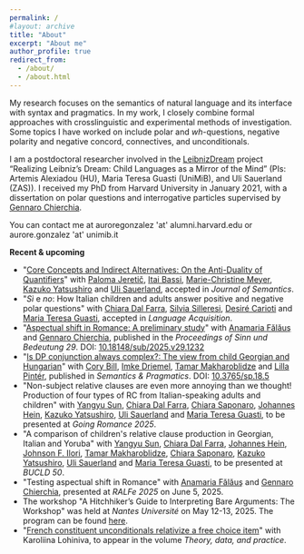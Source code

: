 ```yaml
---
permalink: /
#layout: archive
title: "About"
excerpt: "About me"
author_profile: true
redirect_from:
  - /about/
  - /about.html
---
```


My research focuses on the semantics of natural language and its interface with syntax and pragmatics. In my work, I closely combine formal approaches with crosslinguistic and experimental methods of investigation. Some topics I have worked on include polar and *wh*-questions, negative polarity and negative concord, connectives, and unconditionals.


I am a postdoctoral researcher involved in the [LeibnizDream](https://leibnizdream.eu/) project “Realizing Leibniz’s Dream: Child Languages as a Mirror of the Mind” (PIs: Artemis Alexiadou (HU), Maria Teresa Guasti (UniMiB), and Uli Sauerland (ZAS)). I received my PhD from Harvard University in January 2021, with a dissertation on polar questions and interrogative particles supervised by [Gennaro Chierchia](https://scholar.harvard.edu/chierchia/home).


You can contact me at auroregonzalez 'at' alumni.harvard.edu or aurore.gonzalez 'at' unimib.it


**Recent & upcoming**

- "[Core Concepts and Indirect Alternatives: On the Anti-Duality of Quantifiers](http://auroregonzalez.github.io/files/JereticEtAl2024.pdf)" with [Paloma Jeretič](https://web.sas.upenn.edu/paloma-jeretic/), [Itai Bassi](https://itaibassi.github.io/), [Marie-Christine Meyer](https://www.leibniz-zas.de/en/people/details/meyer-marie-christine/marie-christine-meyer), [Kazuko Yatsushiro](https://www.leibniz-zas.de/en/people/details/yatsushiro-kazuko/kazuko-yatsushiro) and [Uli Sauerland](https://www.leibniz-zas.de/en/people/details/sauerland-uli/uli-sauerland), accepted in *Journal of Semantics*.
- "*Sì* e *no*: How Italian children and adults answer positive and negative polar questions" with [Chiara Dal Farra](http://www.bilgroup.it/en/chiara-dal-farra-2/), [Silvia Silleresi](http://www.bilgroup.it/en/silvia-silleresi-2/), [Desiré Carioti](https://www.unimib.it/desire-carioti) and [Maria Teresa Guasti](https://www.unimib.it/maria-teresa-guasti), accepted in *Language Acquisition*.
- "[Aspectual shift in Romance: A preliminary study](http://auroregonzalez.github.io/files/GonzalezEtAl2025.pdf)" with [Anamaria Fălăuş](https://anamariafalaus.org/) and [Gennaro Chierchia](https://scholar.harvard.edu/chierchia/home), published in the *Proceedings of Sinn und Bedeutung 29*. DOI: [10.18148/sub/2025.v29.1232](https://doi.org/10.18148/sub/2025.v29.1232)
- "[Is DP conjunction always complex?: The view from child Georgian and Hungarian](https://doi.org/10.3765/sp.18.5)" with [Cory Bill](https://www.corybill.com/), [Imke Driemel](https://sites.google.com/site/imkedriemel/home), [Tamar Makharoblidze](https://faculty.iliauni.edu.ge/arts/tamar-makharoblidze/?lang=en) and [Lilla Pintér](https://nytud.hu/en/colleague/pinter-lilla/profile), published in *Semantics & Pragmatics*. DOI: [10.3765/sp.18.5](https://doi.org/10.3765/sp.18.5)
- "Non-subject relative clauses are even more annoying than we thought! Production of four types of RC from Italian-speaking adults and children" with [Yangyu Sun](http://www.bilgroup.it/en/yangyu-sun-2/), [Chiara Dal Farra](http://www.bilgroup.it/en/chiara-dal-farra-2/), [Chiara Saponaro](http://www.bilgroup.it/en/chiara-saponaro-2/), [Johannes Hein](https://www.johannes-hein.de),  [Kazuko Yatsushiro](https://www.leibniz-zas.de/en/people/details/yatsushiro-kazuko/kazuko-yatsushiro), [Uli Sauerland](https://www.leibniz-zas.de/en/people/details/sauerland-uli/uli-sauerland) and [Maria Teresa Guasti](https://www.unimib.it/maria-teresa-guasti), to be presented at *Going Romance 2025*.
- "A comparison of children's relative clause production in Georgian, Italian and Yoruba" with [Yangyu Sun](http://www.bilgroup.it/en/yangyu-sun-2/), [Chiara Dal Farra](http://www.bilgroup.it/en/chiara-dal-farra-2/), [Johannes Hein](https://www.johannes-hein.de), [Johnson F. Ilori](https://unilag.academia.edu/JohnsonFolorunsoIlori), [Tamar Makharoblidze](https://faculty.iliauni.edu.ge/arts/tamar-makharoblidze/?lang=en), [Chiara Saponaro](http://www.bilgroup.it/en/chiara-saponaro-2/), [Kazuko Yatsushiro](https://www.leibniz-zas.de/en/people/details/yatsushiro-kazuko/kazuko-yatsushiro), [Uli Sauerland](https://www.leibniz-zas.de/en/people/details/sauerland-uli/uli-sauerland) and [Maria Teresa Guasti](https://www.unimib.it/maria-teresa-guasti), to be presented at *BUCLD 50*.
- "Testing aspectual shift in Romance" with [Anamaria Fălăuş](https://anamariafalaus.org/) and [Gennaro Chierchia](https://scholar.harvard.edu/chierchia/home), presented at *RALFe 2025* on June 5, 2025.
- The workshop "A Hitchhiker’s Guide to Interpreting Bare Arguments: The Workshop" was held at *Nantes Université* on May 12-13, 2025. The program can be found [here](https://anamariafalaus.org/workshop/).
- "[French constituent unconditionals relativize a free choice item](http://auroregonzalez.github.io/files/French_constituent_unconditionals_relativize_a_free_choice_item.pdf)" with Karoliina Lohiniva, to appear in the volume *Theory, data, and practice*.



